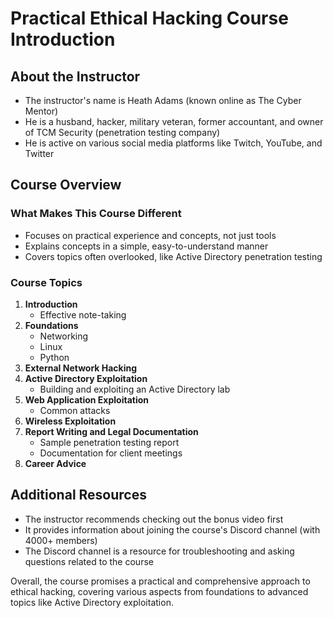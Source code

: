 # Practical Ethical Hacking Course Introduction

## About the Instructor

- The instructor's name is Heath Adams (known online as The Cyber Mentor)
- He is a husband, hacker, military veteran, former accountant, and owner of TCM Security (penetration testing company)
- He is active on various social media platforms like Twitch, YouTube, and Twitter

## Course Overview

### What Makes This Course Different

- Focuses on practical experience and concepts, not just tools
- Explains concepts in a simple, easy-to-understand manner
- Covers topics often overlooked, like Active Directory penetration testing

### Course Topics

1. **Introduction**
   - Effective note-taking
2. **Foundations**
   - Networking
   - Linux
   - Python
3. **External Network Hacking**
4. **Active Directory Exploitation**
   - Building and exploiting an Active Directory lab
5. **Web Application Exploitation**
   - Common attacks
6. **Wireless Exploitation**
7. **Report Writing and Legal Documentation**
   - Sample penetration testing report
   - Documentation for client meetings
8. **Career Advice**

## Additional Resources

- The instructor recommends checking out the bonus video first
- It provides information about joining the course's Discord channel (with 4000+ members)
- The Discord channel is a resource for troubleshooting and asking questions related to the course

Overall, the course promises a practical and comprehensive approach to ethical hacking, covering various aspects from foundations to advanced topics like Active Directory exploitation.
